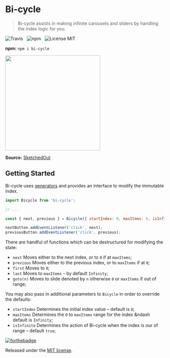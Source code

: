 # Bi-cycle

> Bi-cycle assists in making infinite carousels and sliders by handling the index logic for you.

![Travis](http://img.shields.io/travis/Wildhoney/Bi-cycle.svg?style=flat-square)
&nbsp;
![npm](http://img.shields.io/npm/v/bi-cycle.svg?style=flat-square)
&nbsp;
![License MIT](http://img.shields.io/badge/License-MIT-lightgrey.svg?style=flat-square)

**npm:** `npm i bi-cycle`

<img src="https://sketchedout.files.wordpress.com/2007/11/fishbike.jpg?w=480" width="300" />

**Source:** [SketchedOut](https://sketchedout.wordpress.com/tag/like-a-fish-needs-a-bicycle/)

## Getting Started

Bi-cycle uses [generators](https://developer.mozilla.org/en-US/docs/Web/JavaScript/Guide/Iterators_and_Generators) and provides an interface to modify the immutable index.

```javascript
import Bicycle from 'bi-cycle';

// ...

const { next, previous } = Bicycle({ startIndex: 0, maxItems: 5, isInfinite: true });

nextButton.addEventListener('click', next);
previousButton.addEventListener('click', previous);
```

There are handful of functions which can be destructured for modifying the state:

 * `next` Moves either to the next index, or to `0` if at `maxItems`;
 * `previous` Moves either to the previous index, or to `maxItems` if at `0`;
 * `first` Moves to `0`;
 * `last` Moves to `maxItems` &ndash; by default `Infinity`;
 * `goto(n)` Moves to slide denoted by `n` otherwise `0` or `maxItems` if out of range;
 
You may also pass in additional parameters to `Bicycle` in order to override the defaults:

 * `startIndex` Determines the initial index value &ndash; default is `0`;
 * `maxItems` Determines the `0` to `maxItems` range for the index &ndash default is `Infinity`;
 * `isInfinite` Determines the action of Bi-cycle when the index is our of range &ndash; default `true`;

[![forthebadge](http://forthebadge.com/images/badges/built-with-love.svg)](http://forthebadge.com)

Released under the [MIT license](https://github.com/Wildhoney/Bi-cycle/blob/master/LICENSE.md).
